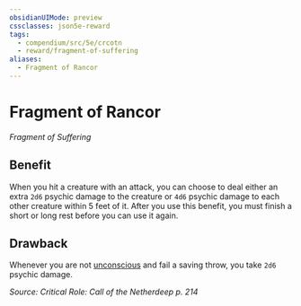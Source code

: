 ```yaml
---
obsidianUIMode: preview
cssclasses: json5e-reward
tags:
  - compendium/src/5e/crcotn
  - reward/fragment-of-suffering
aliases:
  - Fragment of Rancor
---
```

# Fragment of Rancor
*Fragment of Suffering*  

## Benefit

When you hit a creature with an attack, you can choose to deal either an extra `2d6` psychic damage to the creature or `4d6` psychic damage to each other creature within 5 feet of it. After you use this benefit, you must finish a short or long rest before you can use it again.

## Drawback

Whenever you are not [unconscious](2-Mechanics/CLI/rules/conditions.md#unconscious) and fail a saving throw, you take `2d6` psychic damage.

*Source: Critical Role: Call of the Netherdeep p. 214*